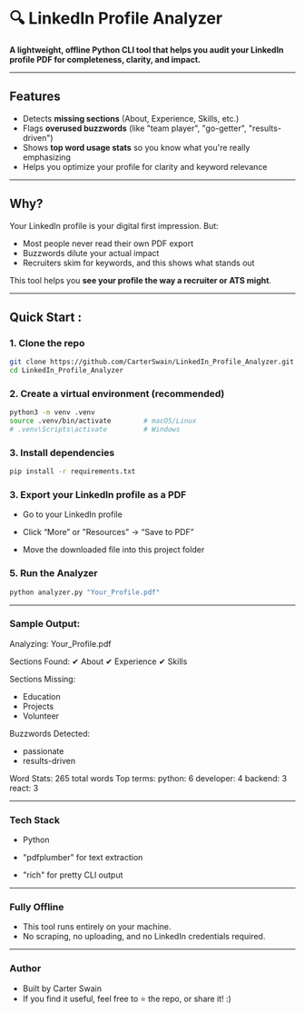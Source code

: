 # 🔍 LinkedIn Profile Analyzer

**A lightweight, offline Python CLI tool that helps you audit your LinkedIn profile PDF for completeness, clarity, and impact.**


---

## Features

- Detects **missing sections** (About, Experience, Skills, etc.)  
- Flags **overused buzzwords** (like "team player", "go-getter", "results-driven")  
- Shows **top word usage stats** so you know what you're really emphasizing  
- Helps you optimize your profile for clarity and keyword relevance

---

## Why?

Your LinkedIn profile is your digital first impression. But:
- Most people never read their own PDF export
- Buzzwords dilute your actual impact
- Recruiters skim for keywords, and this shows what stands out

This tool helps you **see your profile the way a recruiter or ATS might**.

---

## Quick Start :

### 1. Clone the repo

```bash
git clone https://github.com/CarterSwain/LinkedIn_Profile_Analyzer.git
cd LinkedIn_Profile_Analyzer 
```

### 2. Create a virtual environment (recommended)

```bash
python3 -m venv .venv
source .venv/bin/activate        # macOS/Linux
# .venv\Scripts\activate         # Windows
```

### 3. Install dependencies

```bash
pip install -r requirements.txt
```

### 3. Export your LinkedIn profile as a PDF

- Go to your LinkedIn profile

- Click “More” or "Resources" → “Save to PDF”

- Move the downloaded file into this project folder

### 5. Run the Analyzer

```bash
python analyzer.py "Your_Profile.pdf"
```

---

### Sample Output:

Analyzing: Your_Profile.pdf

Sections Found:
  ✔ About
  ✔ Experience
  ✔ Skills

Sections Missing:
  - Education
  - Projects
  - Volunteer

Buzzwords Detected:
  - passionate
  - results-driven

Word Stats: 265 total words
  Top terms:
   python: 6
   developer: 4
   backend: 3
   react: 3

---

### Tech Stack

- Python 

- "pdfplumber" for text extraction

- "rich" for pretty CLI output

---

### Fully Offline

- This tool runs entirely on your machine.
- No scraping, no uploading, and no LinkedIn credentials required.

---

### Author

- Built by Carter Swain
- If you find it useful, feel free to ⭐ the repo, or share it! :)



